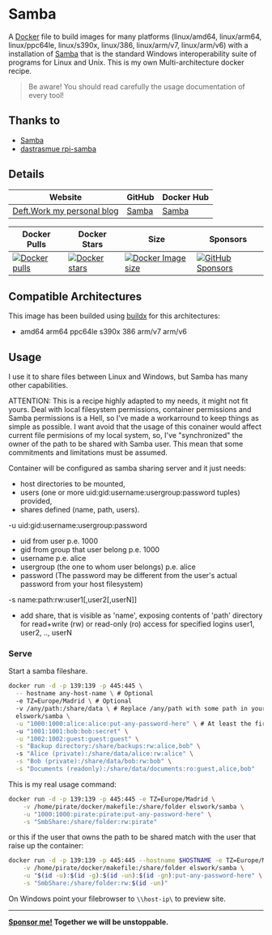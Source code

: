 # Samba

A [Docker](http://docker.com) file to build images for many platforms (linux/amd64, linux/arm64, linux/ppc64le, linux/s390x, linux/386, linux/arm/v7, linux/arm/v6) with a installation of [Samba](https://www.samba.org/) that is the standard Windows interoperability suite of programs for Linux and Unix. This is my own Multi-architecture docker recipe.

> Be aware! You should read carefully the usage documentation of every tool!

## Thanks to

- [Samba](https://www.samba.org/)
- [dastrasmue rpi-samba](https://github.com/dastrasmue/rpi-samba)

## Details

| Website | GitHub | Docker Hub |
| --- | --- | --- |
| [Deft.Work my personal blog](https://deft.work/Samba) | [Samba](https://github.com/DeftWork/samba) | [Samba](https://hub.docker.com/r/elswork/samba) |

| Docker Pulls | Docker Stars | Size | Sponsors |
| --- | --- | --- | --- |
| [![Docker pulls](https://img.shields.io/docker/pulls/elswork/samba.svg)](https://hub.docker.com/r/elswork/samba "samba on Docker Hub") | [![Docker stars](https://img.shields.io/docker/stars/elswork/samba.svg)](https://hub.docker.com/r/elswork/samba "samba on Docker Hub") | [![Docker Image size](https://img.shields.io/docker/image-size/elswork/samba)](https://hub.docker.com/r/elswork/samba "samba on Docker Hub") | [![GitHub Sponsors](https://img.shields.io/github/sponsors/elswork)](https://github.com/sponsors/elswork "Sponsor me!") |

## Compatible Architectures

This image has been builded using [buildx](https://docs.docker.com/buildx/working-with-buildx/) for this architectures: 
- amd64 arm64 ppc64le s390x 386 arm/v7 arm/v6

## Usage

I use it to share files between Linux and Windows, but Samba has many other capabilities.

ATTENTION: This is a recipe highly adapted to my needs, it might not fit yours.
Deal with local filesystem permissions, container permissions and Samba permissions is a Hell, so I've made a workarround to keep things as simple as possible.
I want avoid that the usage of this conainer would affect current file permisions of my local system, so, I've "synchronized" the owner of the path to be shared with Samba user. This mean that some commitments and limitations must be assumed.

Container will be configured as samba sharing server and it just needs:

- host directories to be mounted,
- users (one or more uid:gid:username:usergroup:password tuples) provided,
- shares defined (name, path, users).

-u uid:gid:username:usergroup:password

- uid from user p.e. 1000
- gid from group that user belong p.e. 1000
- username p.e. alice
- usergroup (the one to whom user belongs) p.e. alice
- password (The password may be different from the user's actual password from your host filesystem)

-s name:path:rw:user1[,user2[,userN]]

- add share, that is visible as 'name', exposing contents of 'path' directory for read+write (rw) or read-only (ro) access for specified logins user1, user2, .., userN

### Serve

Start a samba fileshare.

``` sh
docker run -d -p 139:139 -p 445:445 \
  -- hostname any-host-name \ # Optional
  -e TZ=Europe/Madrid \ # Optional
  -v /any/path:/share/data \ # Replace /any/path with some path in your system owned by a real user from your host filesystem
  elswork/samba \
  -u "1000:1000:alice:alice:put-any-password-here" \ # At least the first user must match (password can be different) with a real user from your host filesystem
  -u "1001:1001:bob:bob:secret" \
  -u "1002:1002:guest:guest:guest" \
  -s "Backup directory:/share/backups:rw:alice,bob" \ 
  -s "Alice (private):/share/data/alice:rw:alice" \
  -s "Bob (private):/share/data/bob:rw:bob" \
  -s "Documents (readonly):/share/data/documents:ro:guest,alice,bob"
```

This is my real usage command:

``` sh
docker run -d -p 139:139 -p 445:445 -e TZ=Europe/Madrid \
    -v /home/pirate/docker/makefile:/share/folder elswork/samba \
    -u "1000:1000:pirate:pirate:put-any-password-here" \
    -s "SmbShare:/share/folder:rw:pirate"
```

or this if the user that owns the path to be shared match with the user that raise up the container:

``` sh
docker run -d -p 139:139 -p 445:445 --hostname $HOSTNAME -e TZ=Europe/Madrid \
    -v /home/pirate/docker/makefile:/share/folder elswork/samba \
    -u "$(id -u):$(id -g):$(id -un):$(id -gn):put-any-password-here" \
    -s "SmbShare:/share/folder:rw:$(id -un)"
```

On Windows point your filebrowser to `\\host-ip\` to preview site.

---
**[Sponsor me!](https://github.com/sponsors/elswork) Together we will be unstoppable.**
